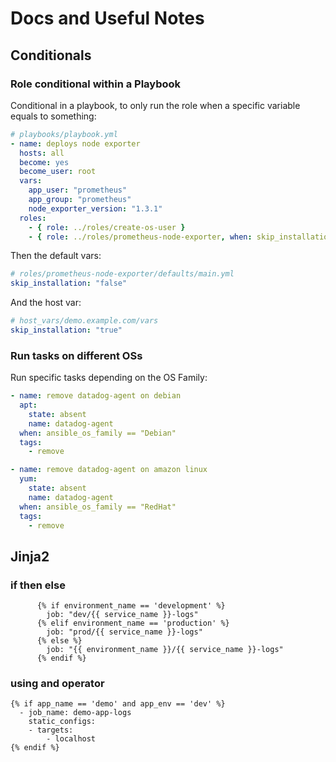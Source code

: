 # Docs and Useful Notes

## Conditionals

### Role conditional within a Playbook

Conditional in a playbook, to only run the role when a specific variable equals to something:

```yaml
# playbooks/playbook.yml
- name: deploys node exporter
  hosts: all
  become: yes
  become_user: root
  vars:
    app_user: "prometheus"
    app_group: "prometheus"
    node_exporter_version: "1.3.1"
  roles:
    - { role: ../roles/create-os-user }
    - { role: ../roles/prometheus-node-exporter, when: skip_installation == "false" }
```

Then the default vars:

```yaml
# roles/prometheus-node-exporter/defaults/main.yml
skip_installation: "false"
```

And the host var:

```yaml
# host_vars/demo.example.com/vars
skip_installation: "true"
```

### Run tasks on different OSs

Run specific tasks depending on the OS Family:

```yaml
- name: remove datadog-agent on debian
  apt:
    state: absent
    name: datadog-agent
  when: ansible_os_family == "Debian"
  tags:
    - remove

- name: remove datadog-agent on amazon linux
  yum:
    state: absent
    name: datadog-agent
  when: ansible_os_family == "RedHat"
  tags:
    - remove
```

## Jinja2 

### if then else

```
      {% if environment_name == 'development' %}
        job: "dev/{{ service_name }}-logs"
      {% elif environment_name == 'production' %}
        job: "prod/{{ service_name }}-logs"
      {% else %}
        job: "{{ environment_name }}/{{ service_name }}-logs"
      {% endif %}
``` 

### using and operator

```
{% if app_name == 'demo' and app_env == 'dev' %}
  - job_name: demo-app-logs
    static_configs:
    - targets:
        - localhost
{% endif %}
```

